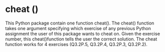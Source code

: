 # cheat ()
This Python package contain one function cheat(). The cheat() function takes one argument specifying which exercise of any previous Python assignment the user of this package wants to cheat on. Given the exercise number, this cheat()function tells the user the correct solution. The cheat function works for 4 exercises (Q3.2P.5, Q3.2P.4, Q3.2P.3, Q3.2P.2).
